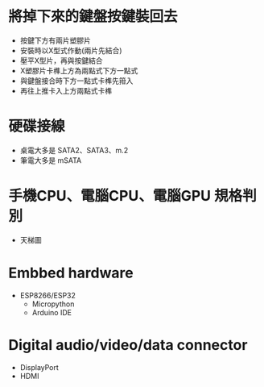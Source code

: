 將掉下來的鍵盤按鍵裝回去
=====
* 按鍵下方有兩片塑膠片
* 安裝時以X型式作動(兩片先結合)
* 壓平X型片，再與按鍵結合
* X塑膠片卡榫上方為兩點式下方一點式
* 與鍵盤接合時下方一點式卡榫先箝入
* 再往上推卡入上方兩點式卡榫

硬碟接線
====
* 桌電大多是 SATA2、SATA3、m.2
* 筆電大多是 mSATA

手機CPU、電腦CPU、電腦GPU 規格判別
=====
* 天梯圖

Embbed hardware
=====
* ESP8266/ESP32
    * Micropython
    * Arduino IDE

Digital audio/video/data connector
=====
* DisplayPort
* HDMI
